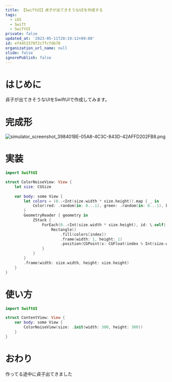 ```yaml
---
title: 【SwiftUI】貞子が出てきそうなUIを作成する
tags:
  - iOS
  - Swift
  - SwiftUI
private: false
updated_at: '2023-05-11T20:19:12+09:00'
id: ef4453378f2c7fcfdb78
organization_url_name: null
slide: false
ignorePublish: false
---
```

# はじめに
貞子が出てきそうなUIをSwiftUIで作成してみます。

# 完成形
![simulator_screenshot_398401BE-05A8-4C3C-843D-42AFFD202FB8.png](https://qiita-image-store.s3.ap-northeast-1.amazonaws.com/0/1745371/429d29f3-38cc-4e55-a4d9-b7f22367df8d.png)

# 実装
```swift
import SwiftUI

struct ColorNoiseView: View {
    let size: CGSize
    
    var body: some View {
        let colors = (0..<Int(size.width * size.height)).map { _ in
            Color(red: .random(in: 0...1), green: .random(in: 0...1), blue: .random(in: 0...1))
        }
        GeometryReader { geometry in
            ZStack {
                ForEach(0..<Int(size.width * size.height), id: \.self) { index in
                    Rectangle()
                        .fill(colors[index])
                        .frame(width: 1, height: 1)
                        .position(CGPoint(x: CGFloat(index % Int(size.width)), y: CGFloat(index / Int(size.width))))
                }
            }
        }
        .frame(width: size.width, height: size.height)
    }
}
```

# 使い方
```swift
import SwiftUI

struct ContentView: View {
    var body: some View {
        ColorNoiseView(size: .init(width: 300, height: 300))
    }
}
```

# おわり
作ってる途中に貞子出てきました
